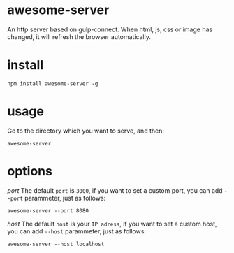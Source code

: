 # awesome-server
An http server based on gulp-connect.  When html, js, css or image has changed, it will refresh the browser automatically.

# install
```
npm install awesome-server -g
```

# usage
Go to the directory which you want to serve, and then:

```
awesome-server
```

# options
*port*
The default `port` is `3000`, if you want to set a custom port, you can add `--port` parammeter, just as follows:
```
awesome-server --port 8080
```

*host*
The default `host` is your `IP adress`, if you want to set a custom host, you can add `--host` parammeter, just as follows:
```
awesome-server --host localhost
```

